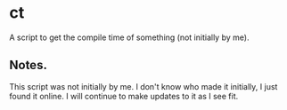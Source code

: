 # ct

A script to get the compile time of something (not initially by me).

## Notes.

This script was not initially by me. I don't know who made it initially, I just found it online. I will continue to make updates to it as I see fit.
